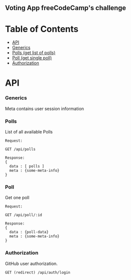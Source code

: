 ## Voting App freeCodeCamp's challenge


# Table of Contents
  * [API](#API)
  * [Generics](#Generics)
  * [Polls (get list of polls)](#Polls)
  * [Poll (get single poll)](#Poll)
  * [Authorization](#Authorization)


# API

### Generics

Meta contains user session information


### Polls

List of all available Polls

```
Request:

GET /api/polls

Response:
{
  data : [ polls ]
  meta : {some-meta-info}
}

```

### Poll

Get one poll

```
Request:

GET /api/poll/:id

Response:
{
  data : {poll-data}
  meta : {some-meta-info}
}
```



### Authorization

GitHub user authorization.

```
GET (redirect) /api/auth/login
```
